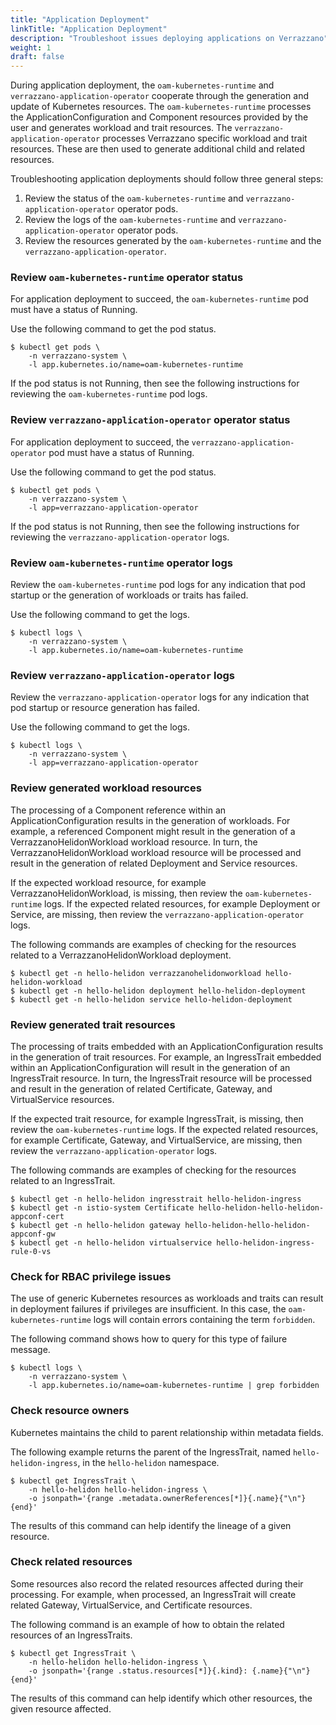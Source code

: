 ```yaml
---
title: "Application Deployment"
linkTitle: "Application Deployment"
description: "Troubleshoot issues deploying applications on Verrazzano"
weight: 1
draft: false
---
```


During application deployment, the `oam-kubernetes-runtime` and `verrazzano-application-operator` cooperate through the generation and update of Kubernetes resources.
The `oam-kubernetes-runtime` processes the ApplicationConfiguration and Component resources provided by the user and generates workload and trait resources.
The `verrazzano-application-operator` processes Verrazzano specific workload and trait resources.
These are then used to generate additional child and related resources.

Troubleshooting application deployments should follow three general steps:
1. Review the status of the `oam-kubernetes-runtime` and `verrazzano-application-operator` operator pods.
2. Review the logs of the `oam-kubernetes-runtime` and `verrazzano-application-operator` operator pods.
3. Review the resources generated by the `oam-kubernetes-runtime` and the `verrazzano-application-operator`.

### Review `oam-kubernetes-runtime` operator status
For application deployment to succeed, the `oam-kubernetes-runtime` pod must have a status of Running.

Use the following command to get the pod status.
```shell
$ kubectl get pods \
    -n verrazzano-system \
    -l app.kubernetes.io/name=oam-kubernetes-runtime
```
If the pod status is not Running, then see the following instructions for reviewing the `oam-kubernetes-runtime` pod logs.

### Review `verrazzano-application-operator` operator status
For application deployment to succeed, the `verrazzano-application-operator` pod must have a status of Running.

Use the following command to get the pod status.
```shell
$ kubectl get pods \
    -n verrazzano-system \
    -l app=verrazzano-application-operator
```
If the pod status is not Running, then see the following instructions for reviewing the `verrazzano-application-operator` logs.

### Review `oam-kubernetes-runtime` operator logs
Review the `oam-kubernetes-runtime` pod logs for any indication that pod startup or the generation of workloads or traits has failed.

Use the following command to get the logs.
```shell
$ kubectl logs \
    -n verrazzano-system \
    -l app.kubernetes.io/name=oam-kubernetes-runtime
```

### Review `verrazzano-application-operator` logs
Review the `verrazzano-application-operator` logs for any indication that pod startup or resource generation has failed.

Use the following command to get the logs.
```shell
$ kubectl logs \
    -n verrazzano-system \
    -l app=verrazzano-application-operator
```

### Review generated workload resources
The processing of a Component reference within an ApplicationConfiguration results in the generation of workloads.
For example, a referenced Component might result in the generation of a VerrazzanoHelidonWorkload workload resource.
In turn, the VerrazzanoHelidonWorkload workload resource will be processed and result in the generation of related Deployment and Service resources.

If the expected workload resource, for example VerrazzanoHelidonWorkload, is missing, then review the `oam-kubernetes-runtime` logs.
If the expected related resources, for example Deployment or Service, are missing, then review the `verrazzano-application-operator` logs.

The following commands are examples of checking for the resources related to a VerrazzanoHelidonWorkload deployment.
```shell
$ kubectl get -n hello-helidon verrazzanohelidonworkload hello-helidon-workload
$ kubectl get -n hello-helidon deployment hello-helidon-deployment
$ kubectl get -n hello-helidon service hello-helidon-deployment
```

### Review generated trait resources
The processing of traits embedded with an ApplicationConfiguration results in the generation of trait resources.
For example, an IngressTrait embedded within an ApplicationConfiguration will result in the generation of an IngressTrait resource.
In turn, the IngressTrait resource will be processed and result in the generation of related Certificate, Gateway, and VirtualService resources.

If the expected trait resource, for example IngressTrait, is missing, then review the `oam-kubernetes-runtime` logs.
If the expected related resources, for example Certificate, Gateway, and VirtualService, are missing, then review the `verrazzano-application-operator` logs.

The following commands are examples of checking for the resources related to an IngressTrait.
```shell
$ kubectl get -n hello-helidon ingresstrait hello-helidon-ingress
$ kubectl get -n istio-system Certificate hello-helidon-hello-helidon-appconf-cert
$ kubectl get -n hello-helidon gateway hello-helidon-hello-helidon-appconf-gw
$ kubectl get -n hello-helidon virtualservice hello-helidon-ingress-rule-0-vs
```

### Check for RBAC privilege issues
The use of generic Kubernetes resources as workloads and traits can result in deployment failures if privileges are insufficient.
In this case, the `oam-kubernetes-runtime` logs will contain errors containing the term `forbidden`.

The following command shows how to query for this type of failure message.
```shell
$ kubectl logs \
    -n verrazzano-system \
    -l app.kubernetes.io/name=oam-kubernetes-runtime | grep forbidden
```

### Check resource owners
Kubernetes maintains the child to parent relationship within metadata fields.

The following example returns the parent of the IngressTrait, named `hello-helidon-ingress`, in the `hello-helidon` namespace.
```shell
$ kubectl get IngressTrait \
    -n hello-helidon hello-helidon-ingress \
    -o jsonpath='{range .metadata.ownerReferences[*]}{.name}{"\n"}{end}'
```
The results of this command can help identify the lineage of a given resource.

### Check related resources
Some resources also record the related resources affected during their processing.
For example, when processed, an IngressTrait will create related Gateway, VirtualService, and Certificate resources.

The following command is an example of how to obtain the related resources of an IngressTraits.
```shell
$ kubectl get IngressTrait \
    -n hello-helidon hello-helidon-ingress \
    -o jsonpath='{range .status.resources[*]}{.kind}: {.name}{"\n"}{end}'
```
The results of this command can help identify which other resources, the given resource affected.
